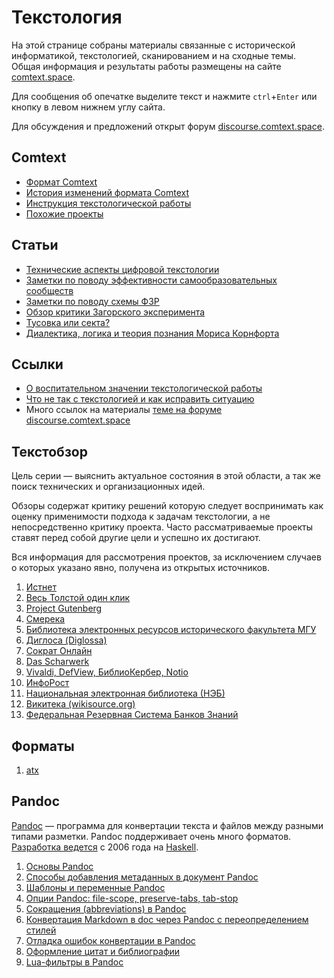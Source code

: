 # Текстология

На этой странице собраны материалы связанные с исторической информатикой, текстологией, сканированием и на сходные темы. Общая информация и результаты работы размещены на сайте [comtext.space](https://comtext.space).

Для сообщения об опечатке выделите текст и нажмите `ctrl`+`Enter` или кнопку в левом нижнем углу сайта.

Для обсуждения и предложений открыт форум [discourse.comtext.space](https://discourse.comtext.space).

## Comtext

* [Формат Comtext](format-comtext.md)
* [История изменений формата Comtext](format-comtext-changelog.md)
* [Инструкция текстологической работы](git-guide.md)
* [Похожие проекты](related-projects.md)

## Статьи

- [Технические аспекты цифровой текстологии](технические-аспекты-текстологии.md)
- [Заметки по поводу эффективности самообразовательных сообществ](заметки-по-поводу-эффективности-самообразовательных-сообществ.md)
- [Заметки по поводу схемы ФЗР](fzr-review.md)
- [Обзор критики Загорского эксперимента](обзор-критики-загорского-эксперимента.md)
- [Тусовка или секта?](party-or-cult.md)
- [Диалектика, логика и теория познания Мориса Корнфорта](диалектический-материализм-мориса-корнфорта.md)

## Ссылки

- [О воспитательном значении текстологической работы](https://comtext.space/о_воспитательном_значении_текстологической_работы.html)
- [Что не так с текстологией и как исправить ситуацию](https://comtext.space/что_не_так_с_текстологией_и_как_исправить_ситуацию.html)
- Много ссылок на материалы [теме на форуме discourse.comtext.space](https://discourse.comtext.space/t/stati-knigi-video-na-temu-oczifrovki-katalogizaczii-tekstologii-istoricheskoj-informatiki)

## Текстобзор

Цель серии — выяснить актуальное состояния в этой области, а так же поиск технических и организационных идей.

Обзоры содержат критику решений которую следует воспринимать как оценку применимости подхода к задачам текстологии, а не непосредственно критику проекта. Часто рассматриваемые проекты ставят перед собой другие цели и успешно их достигают.

Вся информация для рассмотрения проектов, за исключением случаев о которых указано явно, получена из открытых источников.

1. [Истнет](textreview-istnet.md)
2. [Весь Толстой один клик](textreview-tolstoy.md)
3. [Project Gutenberg](textreview-gutenberg.md)
4. [Смерека](textreview-smereka.md)
5. [Библиотека электронных ресурсов исторического факультета МГУ](textreview-mgu-library.md)
6. [Диглоса (Diglossa)](textreview-diglossa.md)
7. [Сократ Онлайн](textreview-sokrat-online.md)
8. [Das Scharwerk](textreview-das-scharwerk.md)
9. [Vivaldi, DefView, БиблиоКербер, Notio](textreview-vivaldi.md)
10. [ИнфоРост](textreview-inforost.md)
11. [Национальная электронная библиотека (НЭБ)](textreview-rusneb.md)
12. [Викитека (wikisource.org)](textreview-wikisource.md)
13. [Федеральная Резервная Система Банков Знаний](textreview-nooregistry.md)

## Форматы

1. [atx](textreview-format-atx.md)

## Pandoc

[Pandoc](https://pandoc.org) — программа для конвертации текста и файлов между разными типами разметки. Pandoc поддерживает очень много форматов. [Разработка ведется](https://github.com/jgm/pandoc) с 2006 года на [Haskell](https://www.haskell.org).

1. [Основы Pandoc](pandoc-basic.md)
1. [Способы добавления метаданных в документ Pandoc](pandoc-metadata.md)
1. [Шаблоны и переменные Pandoc](pandoc-template.md)
1. [Опции Pandoc: file-scope, preserve-tabs, tab-stop](pandoc-file-scope-preserve-tabs-tab-stop.md)
1. [Сокращения (abbreviations) в Pandoc](pandoc-abbreviations.md)
1. [Конвертация Markdown в doc через Pandoc с переопределением стилей](pandoc-md-to-doc.md)
1. [Отладка ошибок конвертации в Pandoc](pandoc-debug.md)
1. [Оформление цитат и библиографии](pandoc-citations.md)
1. [Lua-фильтры в Pandoc](pandoc-lua-filters.md)
